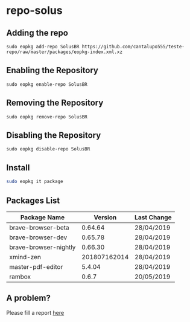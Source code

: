 # repo-solus

## Adding the repo

`sudo eopkg add-repo SolusBR https://github.com/cantalupo555/teste-repo/raw/master/packages/eopkg-index.xml.xz`
 
## Enabling the Repository

`sudo eopkg enable-repo SolusBR`

## Removing the Repository

`sudo eopkg remove-repo SolusBR`

## Disabling the Repository

`sudo eopkg disable-repo SolusBR`

## Install

```bash
sudo eopkg it package
```

## Packages List

| Package Name | Version | Last Change |
| --- | --- | --- |
| brave-browser-beta | 0.64.64 | 28/04/2019 |
| brave-browser-dev | 0.65.78 | 28/04/2019 |
| brave-browser-nightly | 0.66.30 | 28/04/2019 |
| xmind-zen | 201807162014 | 28/04/2019 |
| master-pdf-editor | 5.4.04 | 28/04/2019 |
| rambox | 0.6.7 | 20/05/2019 |

## A problem?

Please fill a report [here](https://github.com/cantalupo555/repo-solus/issues/new)
